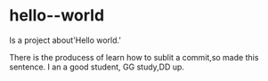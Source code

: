 # hello--world
Is a project about'Hello world.'


There is the producess of learn how to sublit a commit,so made this sentence.
I an a good student, GG study,DD up.
